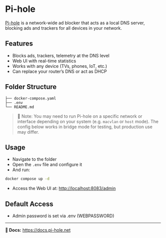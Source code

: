# Pi-hole

[Pi-hole](https://pi-hole.net/) is a network-wide ad blocker that acts as a local DNS server, blocking ads and trackers for all devices in your network.

## Features

- Blocks ads, trackers, telemetry at the DNS level
- Web UI with real-time statistics
- Works with any device (TVs, phones, IoT, etc.)
- Can replace your router’s DNS or act as DHCP

## Folder Structure

```plaintext
├── docker-compose.yaml
├── .env
└── README.md
```

> 📝 Note: You may need to run Pi-hole on a specific network or interface depending on your system (e.g. `macvlan` or `host` mode). The config below works in bridge mode for testing, but production use may differ.

## Usage

- Navigate to the folder
- Open the `.env` file and configure it
- And run:

```bash
docker compose up -d
```

- Access the Web UI at: <http://localhost:8083/admin>

## Default Access

- Admin password is set via .env (WEBPASSWORD)

---

**📄 Docs:** <https://docs.pi-hole.net>
